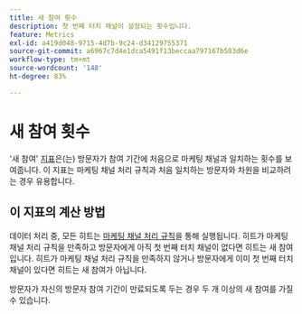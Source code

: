 ```yaml
---
title: 새 참여 횟수
description: 첫 번째 터치 채널이 설정되는 횟수입니다.
feature: Metrics
exl-id: a419d048-9715-4d7b-9c24-d34129755371
source-git-commit: a6967c7d4e1dca5491f13beccaa797167b503d6e
workflow-type: tm+mt
source-wordcount: '148'
ht-degree: 83%

---
```


# 새 참여 횟수

&#39;새 참여&#39; [지표](overview.md)은(는) 방문자가 참여 기간에 처음으로 마케팅 채널과 일치하는 횟수를 보여줍니다. 이 지표는 마케팅 채널 처리 규칙과 처음 일치하는 방문자와 차원을 비교하려는 경우 유용합니다.

## 이 지표의 계산 방법

데이터 처리 중, 모든 히트는 [마케팅 채널 처리 규칙](/help/admin/tools/manage-rs/edit-settings/marketing-channels/c-rules.md)을 통해 실행됩니다. 히트가 마케팅 채널 처리 규칙을 만족하고 방문자에게 아직 첫 번째 터치 채널이 없다면 히트는 새 참여입니다. 히트가 마케팅 채널 처리 규칙을 만족하지 않거나 방문자에게 이미 첫 번째 터치 채널이 있다면 히트는 새 참여가 아닙니다.

방문자가 자신의 방문자 참여 기간이 만료되도록 두는 경우 두 개 이상의 새 참여를 가질 수 있습니다.
